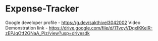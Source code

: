# Expense-Tracker
Google developer profile - https://g.dev/sakthivel3042002
Video Demonstration link - https://drive.google.com/file/d/1TvcyVDqxIKKelR-zEPJqOtf2GNaA_Piz/view?usp=drivesdk
